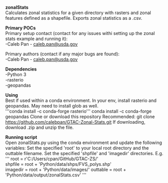 **zonalStats**\
Calculates zonal statistics for a given directory with rasters and zonal features defined as a shapefile.
Exports zonal statistics as a .csv.

**Primary POCs**\
Primary setup contact (contact for any issues withi setting up the zonal stats example and running it):\
  -Caleb Pan - caleb.pan@usda.gov
 
 Primary authors (contact if any major bugs are found):\
  -Caleb Pan - caleb.pan@usda.gov
  
 **Dependencies**\
 -Python 3\
 -rasterio\
 -geopandas
 
 **Using**\
 Best if used within a conda environment. In your env, install rasterio and geopandas. May need to install glob as well.\
   '''conda install -c conda-forge rasterio'''
   conda install -c conda-forge geopandas
 Clone or download this repository
   Recommended: git clone https://github.com/calebpan/GTAC-Zonal-Stats.git
   If downloading, download .zip and unzip the file.
   
**Running script**\
  Open zonalStats.py using the conda environment and update the following variables:
      Set the specified 'root' to your local root directory and the outtable filename.
      Set the specified 'shpfile' and 'imagedir' directories.
        E.g.\
        '''
            root = r'C:/Users/cpan/GitHub/GTAC-ZS/'\
            shpfile = root + 'Python/data/shps/FVS_polys.shp'\
            imagedir = root + 'Python/data/images/'
            outtable = root + 'Python/data/output/zonalStats.csv'
        '''
            
